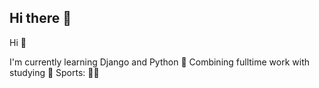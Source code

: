 ## Hi there 👋

Hi 👋 

I'm currently learning Django and Python 🐍
Combining fulltime work with studying 📖 
Sports: 🚴‍♂️

<!--
**NielsVdAa/NielsVdAa** is a ✨ _special_ ✨ repository because its `README.md` (this file) appears on your GitHub profile.

Here are some ideas to get you started:

- 🔭 I’m currently working on ...
- 🌱 I’m currently learning ...
- 👯 I’m looking to collaborate on ...
- 🤔 I’m looking for help with ...
- 💬 Ask me about ...
- 📫 How to reach me: ...
- 😄 Pronouns: ...
- ⚡ Fun fact: ...
-->
